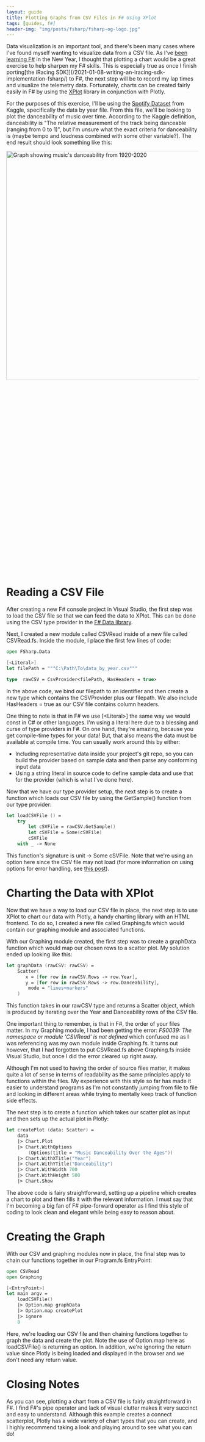 ```yaml
---
layout: guide
title: Plotting Graphs from CSV Files in F# Using XPlot
tags: [guides, f#]
header-img: "img/posts/fsharp/fsharp-og-logo.jpg"
---
```


Data visualization is an important tool, and there's been many cases where I've found myself wanting to visualize data from a CSV file. As I've [been learning F#](/2021-01-04-why-learning-fsharp-2021/) in the New Year, I thought that plotting a chart would be a great exercise to help sharpen my F# skills. This is especially true as once I finish porting[the iRacing SDK]](/2021-01-08-writing-an-iracing-sdk-implementation-fsharp/) to F#, the next step will be to record my lap times and visualize the telemetry data. Fortunately, charts can be created fairly easily in F# by using the [XPlot](https://fslab.org/XPlot/) library in conjunction with Plotly.

For the purposes of this exercise, I'll be using the [Spotify Dataset](https://www.kaggle.com/yamaerenay/spotify-dataset-19212020-160k-tracks?select=data_by_year.csv) from Kaggle, specifically the data by year file. From this file, we'll be looking to plot the danceability of music over time. According to the Kaggle definition, danceability is "The relative measurement of the track being danceable (ranging from 0 to 1)", but I'm unsure what the exact criteria for danceability is (maybe tempo and loudness combined with some other variable?). The end result should look something like this:

<img src="/img/posts/graphing/Music-danceability-over-time.png" width="710" height="601" alt="Graph showing music's danceability from 1920-2020">

<html>
    <head>
        <meta charset="UTF-8" />
        <script src="https://cdn.plot.ly/plotly-latest.min.js"></script>
    </head>
    <body>
        <div id="31c5f812-0967-4fb6-ad2c-9e1a6ca712bc" style="width: 700px; height: 500px;"></div>
        <script>
            var data = [{"type":"scatter","x":[1921,1922,1923,1924,1925,1926,1927,1928,1929,1930,1931,1932,1933,1934,1935,1936,1937,1938,1939,1940,1941,1942,1943,1944,1945,1946,1947,1948,1949,1950,1951,1952,1953,1954,1955,1956,1957,1958,1959,1960,1961,1962,1963,1964,1965,1966,1967,1968,1969,1970,1971,1972,1973,1974,1975,1976,1977,1978,1979,1980,1981,1982,1983,1984,1985,1986,1987,1988,1989,1990,1991,1992,1993,1994,1995,1996,1997,1998,1999,2000,2001,2002,2003,2004,2005,2006,2007,2008,2009,2010,2011,2012,2013,2014,2015,2016,2017,2018,2019,2020],"y":[0.4185973333333336,0.4820422535211267,0.5773405405405401,0.5498940677966102,0.5738633093525181,0.5998802612481859,0.6482682926829262,0.5342878667724027,0.6476698529411761,0.5181758835758836,0.5952217391304357,0.5577976095617526,0.57029030390738,0.528705882352941,0.5558691699604746,0.5580055454545453,0.5421572298325723,0.47997797716150103,0.5126828,0.52189235,0.4804813541666676,0.4646338882282997,0.4551456338028168,0.5001744680851068,0.5191431500000011,0.4144450116009276,0.4713208484848491,0.4633694736842109,0.4421993999999996,0.5042531000000008,0.4624800999999999,0.4570322000000001,0.4374260512820513,0.4656388999999994,0.4881312,0.4878145000000007,0.5034812307692305,0.4800213999999995,0.4821143076923083,0.4860292432432435,0.4891655789473678,0.4931643684210523,0.48162135,0.5041769743589742,0.5034505641025638,0.5070204999999981,0.4926885942971483,0.5010080999999997,0.4880977999999999,0.5063075000000004,0.5042738499999999,0.5209994499999997,0.5154494500000005,0.51533975,0.5209980000000007,0.5297624999999999,0.5333237000000017,0.5407746000000005,0.5620453000000001,0.5561523589743594,0.5421846999999999,0.5642594000000005,0.5456292999999998,0.5303089499999987,0.5556424000000012,0.5409334000000001,0.5410193333333342,0.5404594358974372,0.5472274499999988,0.5352986500000001,0.5558243589743591,0.5550648499999989,0.5698781500000001,0.5528299500000016,0.5590457500000001,0.5878306000000001,0.5768138499999994,0.5862116499999998,0.5821579190158892,0.590918047034764,0.5833178553615969,0.5761602999999997,0.5757633060388944,0.5676803662258397,0.5722805641025652,0.5682301538461539,0.5634143589743592,0.5791928388746803,0.5641903571428577,0.5724883432539687,0.5528669806643526,0.5708818508997433,0.5711480263157896,0.5899476807980057,0.5937740628166152,0.6002023928770179,0.6122170180722886,0.6635004755111744,0.6448141097998967,0.6929043349753701],"mode":"lines+markers"}];
            var layout = {"title":"Music Danceability Over the Ages","xaxis":{"title":"Year","_isSubplotObj":true},"yaxis":{"title":"Danceability","_isSubplotObj":true}};
            Plotly.newPlot('31c5f812-0967-4fb6-ad2c-9e1a6ca712bc', data, layout);
        </script>
    </body>
</html>

# Reading a CSV File

After creating a new F# console project in Visual Studio, the first step was to load the CSV file so that we can feed the data to XPlot. This can be done using the CSV type provider in the [F# Data library](http://fsprojects.github.io/FSharp.Data/).

Next, I created a new module called CSVRead inside of a new file called CSVRead.fs. Inside the module, I place the first few lines of code:

```fsharp
open FSharp.Data

[<Literal>]
let filePath = """C:\Path\To\data_by_year.csv"""

type  rawCSV = CsvProvider<filePath, HasHeaders = true>
```

In the above code, we bind our filepath to an identifier and then create a new type which contains the CSVProvider plus our filepath. We also include HasHeaders = true as our CSV file contains column headers. 

One thing to note is that in F# we use \[\<Literal\>\] the same way we would const in C# or other languages. I'm using a literal here due to a blessing and curse of type providers in F#. On one hand, they're amazing, because you get compile-time types for your data! But, that also means the data must be available at compile time. You can usually work around this by either:
* Including representative data inside your project's git repo, so you can build the provider based on sample data and then parse any conforming input data
* Using a string literal in source code to define sample data and use that for the provider (which is what I've done here).

Now that we have our type provider setup, the next step is to create a function which loads our CSV file by using the GetSample() function from our type provider:

```fsharp
let loadCSVFile () =
    try
        let cSVFile = rawCSV.GetSample()
        let cSVFile = Some(cSVFile)
        cSVFile
    with _ -> None
```

This function's signature is unit -> Some cSVFile. Note that we're using an option here since the CSV file may not load (for more information on using options for error handling, see [this post](/2021-01-14-handling-errors-fsharp-with-option-types/)). 

# Charting the Data with XPlot

Now that we have a way to load our CSV file in place, the next step is to use XPlot to chart our data with Plotly, a handy charting library with an HTML frontend. To do so, I created a new file called Graphing.fs which would contain our graphing module and associated functions. 

With our Graphing module created, the first step was to create a graphData function which would map our chosen rows to a scatter plot. My solution ended up looking like this:

```fsharp
let graphData (rawCSV: rawCSV) =
    Scatter(
       x = [for row in rawCSV.Rows -> row.Year],
       y = [for row in rawCSV.Rows -> row.Danceability],
        mode = "lines+markers"
    )
```

This function takes in our rawCSV type and returns a Scatter object, which is produced by iterating over the Year and Danceability rows of the CSV file. 

One important thing to remember, is that in F#, the order of your files matter. In my Graphing module, I had been getting the error: *FS0039: The namespace or module 'CSVRead' is not defined* which confused me as I was referencing was my own module inside Graphing.fs. It turns out however, that I had forgotten to put CSVRead.fs above Graphing.fs inside Visual Studio, but once I did the error cleared up right away. 

Although I'm not used to having the order of source files matter, it makes quite a lot of sense in terms of readability as the same principles apply to functions within the files. My experience with this style so far has made it easier to understand programs as I'm not constantly jumping from file to file and looking in different areas while trying to mentally keep track of function side effects.

The next step is to create a function which takes our scatter plot as input and then sets up the actual plot in Plotly:

```fsharp
let createPlot (data: Scatter) =
    data
    |> Chart.Plot
    |> Chart.WithOptions
        (Options(title = "Music Danceability Over the Ages"))
    |> Chart.WithXTitle("Year")
    |> Chart.WithYTitle("Danceability")
    |> Chart.WithWidth 700
    |> Chart.WithHeight 500
    |> Chart.Show 
```
The above code is fairy straightforward, setting up a pipeline which creates a chart to plot and then fills it with the relevant information. I must say that I'm becoming a big fan of F# pipe-forward operator as I find this style of coding to look clean and elegant while being easy to reason about.

# Creating the Graph

With our CSV and graphing modules now in place, the final step was to chain our functions together in our Program.fs EntryPoint:

```fsharp
open CSVRead
open Graphing

[<EntryPoint>]
let main argv =
    loadCSVFile()
    |> Option.map graphData
    |> Option.map createPlot 
    |> ignore
    0
```

Here, we're loading our CSV file and then chaining functions together to graph the data and create the plot. Note the use of Option.map here as loadCSVFile() is returning an option. In addition, we're ignoring the return value since Plotly is being loaded and displayed in the browser and we don't need any return value.

# Closing Notes

As you can see, plotting a chart from a CSV file is fairly straightforward in F#. I find F#'s pipe operator and lack of visual clutter makes it very succinct and easy to understand. Although this example creates a connect scatterplot, Plotly has a wide variety of chart types that you can create, and I highly recommend taking a look and playing around to see what you can do!